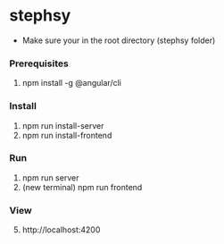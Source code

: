 # stephsy

- Make sure your in the root directory (stephsy folder)

### Prerequisites
1. npm install -g @angular/cli

### Install
1. npm run install-server
2. npm run install-frontend

### Run
1. npm run server 
2. (new terminal) npm run frontend

### View
5. http://localhost:4200
